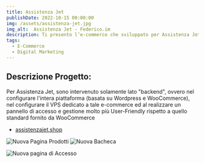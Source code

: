 ```yaml
---
title: Assistenza Jet
publishDate: 2022-10-15 00:00:00
img: /assets/assistenza-jet.jpg
img_alt:  Assistenza Jet - Federico.im
description: Ti presento l’e-commerce che sviluppato per Assistenza Jet in collaborazione con <a href="//https:dmgraphics.it">DMGraphics</a>. Una realtà nata nel 2014 con l’obiettivo di fornire un servizio di eccellenza nella riparazione di tutti i dispositivi tecnologici. 
tags:
  - E-Commerce
  - Digital Marketing
---
```

## Descrizione Progetto:

Per Assistenza Jet, sono intervenuto solamente lato "backend", ovvero nel configurare l'intera piattaforma (basata su Wordpress e WooCommerce), nel configurare il VPS dedicato a tale e-commerce ed al realizzare un pannello di accesso e gestione molto più User-Friendly rispetto a quello standard fornito da WooCommerce

- <a href="https://assistenzajet.shop">assistenzajet.shop</a>

<img
					src="/assets/assistenza-jet-1.jpg"
					alt="Nuova Pagina Prodotti"
				/>
<img
					src="/assets/assistenza-jet-2.jpg"
					alt="Nuova Bacheca"
				/>

<img
					src="/assets/assistenza-jet-3.jpg"
					alt="Nuova pagina di Accesso"
				/>
